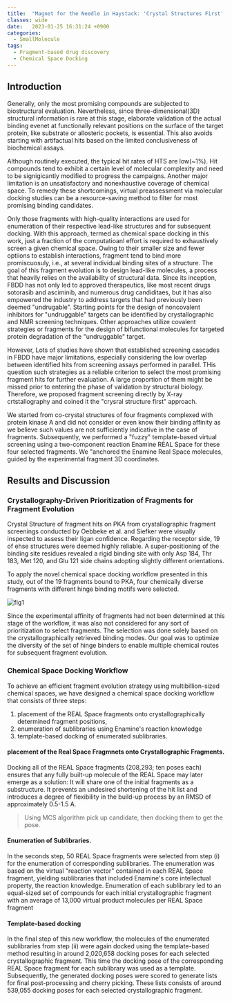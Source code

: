 ```yaml
---
title:  "Magnet for the Needle in Haystack: 'Crystal Structures First' Fragment Hits Unlock Active Chemical Matter Using Targeted Exploration of vast Chemical Spaces (2022)"
classes: wide
date:   2023-01-25 16:31:24 +0900
categories: 
  - SmallMolecule
tags:
  - Fragment-based drug discovery
  - Chemical Space Docking
---
```


## Introduction

Generally, only the most promising compounds are subjected to biostructural evaluation. Nevertheless, since three-dimensional(3D) structural information is rare at this stage, elaborate validation of the actual binding evenet at functionally relevant positions on the surface of the target protein, like substrate or allosteric pockets, is essential. This also avoids starting with artifactual hits based on the limited conclusiveness of biochemical assays. 

Although routinely executed, the typical hit rates of HTS are low(~1%). Hit compounds tend to exhibit a certain level of molecular complexity and need to be signigicantly modified to progress the campaigns. Another major limitation is an unsatisfactory and nonexhaustive coverage of chemical space. To remedy these shortcomings, virtual preassessment via molecular docking studies can be a resource-saving method to filter for most promising binding candidates. 

Only those fragments with high-quality interactions are used for enumeration of their respective lead-like structures and for subsequent docking. With this approach, termed as chemical space docking in this work, just a fraction of the computatioanl effort is required to exhaustively screen a given chemical space. Owing to their smaller size and fewer optiions to establish interactions, fragment tend to bind more promiscuosuly, i.e., at several individual binding sites of a structure. The goal of this fragment evolution is to design lead-like molecules, a process that heavily relies on the availability of structural data. Since its inception, FBDD has not only led to approved therapeutics, like most recent drugs sotorasib and asciminib, and numerous drug candiditaes, but it has also empowered the industry to address targets that had previously been deemed "undrugable". Starting points for the design of noncovalent inhibitors for "undruggable" targets can be identified by crystallographic and NMR screening techniques. Other approaches utilize covalent strategies or fragments for the design of bifunctional molecules for targeted protein degradation of the "undruggable" target. 

However, Lots of studies have shown that established screening cascades in FBDD have major limitations, especially considering the low overlap between identified hits from screening assays performed in parallel. THis question such strategies as a reliable criterion to select the most promising fragment hits for further evaluation. A large proportion of them might be missed prior to entering the phase of validation by structural biology. Therefore, we proposed fragment screening directly by X-ray crtstallography and coined it the "crysral structure first" approach. 

We started from co-crystal structures of four fragments complexed with protein kinase A and did not consider or even know their binding affinity as we believe such values are not sufficiently indicative in the case of fragments. Subsequently, we performed a "fuzzy" template-based virtual screening using a two-component reaction Enamine REAL Space for these four selected fragments. We "anchored the Enamine Real Space molecules, guided by the experimental fragment 3D coordinates. 

## Results and Discussion

### Crystallography-Driven Prioritization of Fragments for Fragment Evolution

Crystal Structure of fragment hits on PKA from crystallographic fragment screenings conducted by Oebbeke et al. and Siefker were visually inspected to assess their ligan confidence. Regarding the receptor side, 19 of ehse structures were deemed highly reliable. A super-positioning of the binding site residues revealed a rigid binding site with only Asp 184, Thr 183, Met 120, and Glu 121 side chains adopting slightly different orientations.

To apply the novel chemical space docking workflow presented in this study, out of the 19 fragments bound to PKA, four chemically diverse fragments with different hinge binding motifs were selected. 

![fig1](https://jasonkim8652.github.io/assets/images/Magnet1.png)

Since the experimental affinity of fragments had not been determined at this stage of the workflow, it was also not considered for any sort of prioritization to select fragments. The selection was done solely based on the crystallographically retrieved binding modes. Our goal was to optimize the diversity of the set of hinge binders to enable multiple chemical routes for subsequent fragment evolution. 

### Chemical Space Docking Workflow

To achieve an efficient fragment evolution strategy using multibillion-sized chemical spaces, we have designed a chemical space docking workflow that consists of three steps:

1. placement of the REAL Space fragments onto crystallographically determined fragment positions,
2. enumeration of sublibraries using Enamine's reaction knowledge
3. template-based docking of enumerated sublibraries.

#### placement of the Real Space Fragmnets onto Crystallographic Fragments.
Docking all of the REAL Space fragments (208,293; ten poses each) ensures that any fully built-up molecule of the REAL Space may later emerge as a solution: It will share one of the initial fragments as a substructure. It prevents an undesired shortening of the hit list and introduces a degree of flexibility in the build-up process by an RMSD of approximately 0.5-1.5 A.

> Using MCS algorithm pick up candidate, then docking them to get the pose. 

#### Enumeration of Sublibraries.

In the seconds step, 50 REAL Space fragments were selected from step (i) for the enumeration of corresponding sublibraries. The enumeration was based on the virtual "reaction vector" contained in each REAL Space fragment, yielding sublibraries that included Enamine's core intellectual property, the reaction knowledge. Enumeration of each sublibrary led to an equal-sized set of compounds for each initial crystallographic fragment with an average of 13,000 virtual product molecules per REAL Space fragment

#### Template-based docking

In the final step of this new workflow, the molecules of the enumerated sublibraries from step (ii) were again docked using the template-based method resulting in around 2,020,658 docking poses for each selected crystallographic fragment. This time the docking pose of the corresponding REAL Space fragment for each sublibrary was used as a template. Subsequently, the generated docking poses were scored to generate lists for final post-processing and cherry picking. These lists consists of around 539,055 docking poses for each selected crystallographic fragment. 











